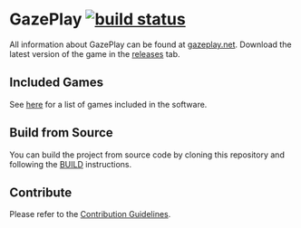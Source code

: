 # GazePlay [![build status](https://secure.travis-ci.org/schwabdidier/GazePlay.png)](http://travis-ci.org/schwabdidier/GazePlay)<!-- [![codecov](https://codecov.io/gh/schwabdidier/GazePlay/branch/master/graph/badge.svg)](https://codecov.io/gh/schwabdidier/GazePlay)-->

All information about GazePlay can be found at [gazeplay.net](http://gazeplay.net). Download the latest version of the 
game in the [releases](https://github.com/schwabdidier/GazePlay/releases) tab.

## Included Games

See [here](Games-eng.md) for a list of games included in the software.

## Build from Source

You can build the project from source code by cloning this repository and following the [BUILD](BUILD.MD) instructions.

## Contribute

Please refer to the [Contribution Guidelines](CONTRIBUTE.MD).
